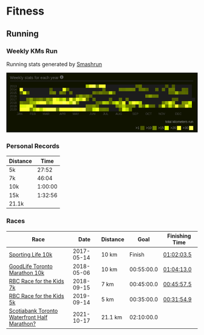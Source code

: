 # Fitness

## Running

### Weekly KMs Run

Running stats generated by [Smashrun](https://smashrun.com/richard.gibert/)

![Running KMs](assets/images/running-kms.png)

### Personal Records

| Distance | Time |
|----------|------|
| 5k | 27:52 |
| 7k | 46:04 |
| 10k | 1:00:00 |
| 15k | 1:32:56 |
| 21.1k |  |

### Races

| Race | Date | Distance | Goal | Finishing Time |
|------|------|----------|------|----------------|
| [Sporting Life 10k](http://www.sportinglife10k.ca/) | 2017-05-14 | 10 km | Finish | [01:02:03.5](https://www.sportstats.ca/display-results.xhtml?raceid=43449&bib=15274) |
| [GoodLife Toronto Marathon 10k](http://www.torontomarathon.com/races/10k-run/) | 2018-05-06 | 10 km | 00:55:00.0 | [01:04:13.0](https://www.sportstats.ca/display-results.xhtml?raceid=93240&bib=10225) |
| [RBC Race for the Kids 7k](http://www.rbcraceforthekids.ca/) | 2018-09-15 | 7 km | 00:45:00.0 | [00:45:57.5](https://www.sportstats.ca/display-results.xhtml?raceid=94305&bib=731) |
| [RBC Race for the Kids 5k](http://www.rbcraceforthekids.ca/) | 2019-09-14 | 5 km | 00:35:00.0 | [00:31:54.9](https://www.sportstats.ca/display-results.xhtml?raceid=101622&bib=191) |
| [Scotiabank Toronto Waterfront Half Marathon?](http://www.torontowaterfrontmarathon.com/event-info/half-marathon/) | 2021-10-17 | 21.1 km | 02:10:00.0 | |
